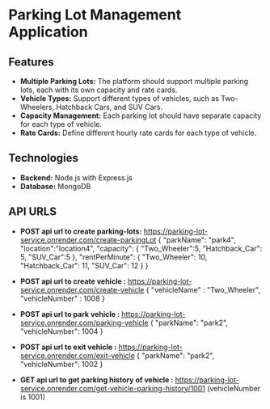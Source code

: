 # Parking Lot Management Application

## Features
- **Multiple Parking Lots:** The platform should support multiple parking lots, each with its own capacity and rate cards.
- **Vehicle Types:** Support different types of vehicles, such as Two-Wheelers, Hatchback Cars, and SUV Cars.
- **Capacity Management:** Each parking lot should have separate capacity for each type of vehicle.
- **Rate Cards:** Define different hourly rate cards for each type of vehicle.

## Technologies
- **Backend:** Node.js with Express.js
- **Database:** MongoDB

## API URLS

- **POST api url to create parking-lots:**
https://parking-lot-service.onrender.com/create-parkingLot
{
    "parkName": "park4",
    "location":"location4",
    "capacity": {
        "Two_Wheeler":5,
        "Hatchback_Car": 5,
        "SUV_Car":5
    },
    "rentPerMinute": {
        "Two_Wheeler": 10,
        "Hatchback_Car": 11,
        "SUV_Car": 12
    }
}
- **POST api url to create vehicle :**
https://parking-lot-service.onrender.com/create-vehicle
{
    "vehicleName" : "Two_Wheeler",
    "vehicleNumber" : 1008
}

- **POST api url to park vehicle :**
https://parking-lot-service.onrender.com/parking-vehicle
{
     "parkName": "park2",
    "vehicleNumber": 1004
}

 - **POST api url to exit vehicle :**
https://parking-lot-service.onrender.com/exit-vehicle
{
     "parkName": "park2",
    "vehicleNumber": 1002
}

- **GET api url to get parking history of vehicle :**
https://parking-lot-service.onrender.com/get-vehicle-parking-history/1001
(vehicleNumber is 1001)
